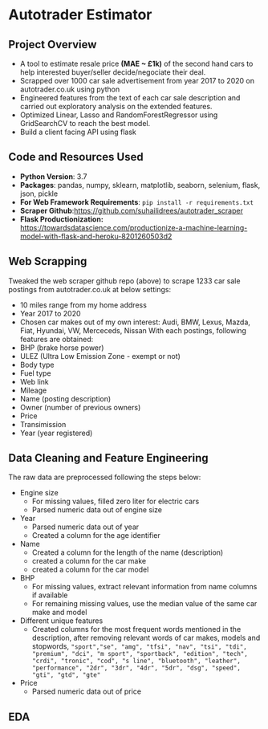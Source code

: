 # Autotrader Estimator

## Project Overview
* A tool to estimate resale price **(MAE ~ £1k)** of the second hand cars to help interested buyer/seller decide/negociate their deal.
* Scrapped over 1000 car sale advertisement from year 2017 to 2020 on autotrader.co.uk using python
* Engineered features from the text of each car sale description and carried out exploratory analysis on the extended features.
* Optimized Linear, Lasso and RandomForestRegressor using GridSearchCV to reach the best model.
* Build a client facing API using flask

## Code and Resources Used
* **Python Version**: 3.7
* **Packages**: pandas, numpy, sklearn, matplotlib, seaborn, selenium, flask, json, pickle
* **For Web Framework Requirements**: `pip install -r requirements.txt`
* **Scraper Github**:https://github.com/suhailidrees/autotrader_scraper
* **Flask Productionization:** https://towardsdatascience.com/productionize-a-machine-learning-model-with-flask-and-heroku-8201260503d2

## Web Scrapping
Tweaked the web scraper github repo (above) to scrape 1233 car sale postings from autotrader.co.uk at below settings:
* 10 miles range from my home address
* Year 2017 to 2020
* Chosen car makes out of my own interest: Audi, BMW, Lexus, Mazda, Fiat, Hyundai, VW, Merceceds, Nissan
With each postings, following features are obtained:
* BHP (brake horse power)
* ULEZ (Ultra Low Emission Zone - exempt or not)
* Body type
* Fuel type
* Web link
* Mileage
* Name (posting description)
* Owner (number of previous owners)
* Price
* Transimission
* Year (year registered)

## Data Cleaning and Feature Engineering
The raw data are preprocessed following the steps below:
* Engine size
  * For missing values, filled zero liter for electric cars
  * Parsed numeric data out of engine size
* Year
  * Parsed numeric data out of year 
  * Created a column for the age identifier
 * Name
   * Created a column for the length of the name (description)
   * created a column for the car make
   * created a column for the car model
 * BHP
   * For missing values, extract relevant information from name columns if available
   * For remaining missing values, use the median value of the same car make and model
 * Different unique features
   * Created columns for the most frequent words mentioned in the description, after removing relevant words of car makes, models and stopwords, `"sport","se", "amg", "tfsi", "nav", "tsi", "tdi", "premium", "dci", "m sport", "sportback", "edition", "tech", "crdi", "tronic", "cod", "s line", "bluetooth", "leather", "performance", "2dr", "3dr", "4dr", "5dr", "dsg", "speed", "gti", "gtd", "gte"`
 * Price
   * Parsed numeric data out of price
   
## EDA
